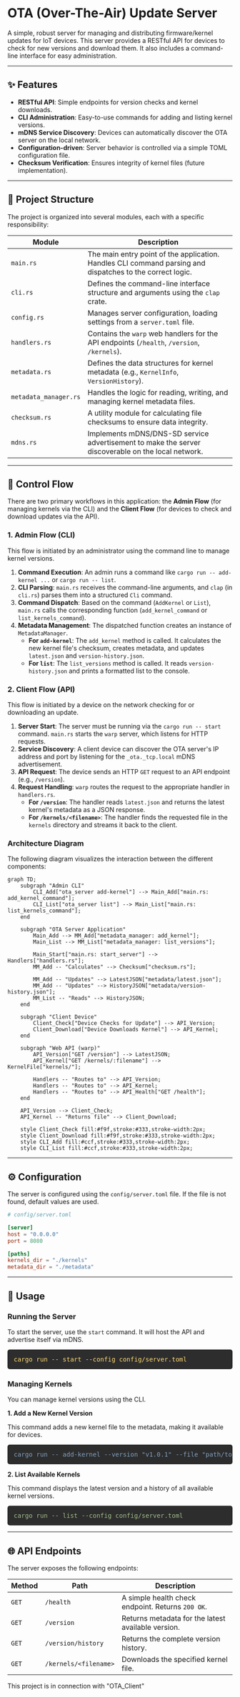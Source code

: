 # OTA (Over-The-Air) Update Server

A simple, robust server for managing and distributing firmware/kernel updates for IoT devices. This server provides a RESTful API for devices to check for new versions and download them. It also includes a command-line interface for easy administration.

---

## ✨ Features

- **RESTful API**: Simple endpoints for version checks and kernel downloads.
- **CLI Administration**: Easy-to-use commands for adding and listing kernel versions.
- **mDNS Service Discovery**: Devices can automatically discover the OTA server on the local network.
- **Configuration-driven**: Server behavior is controlled via a simple TOML configuration file.
- **Checksum Verification**: Ensures integrity of kernel files (future implementation).

---

## 📂 Project Structure

The project is organized into several modules, each with a specific responsibility:

| Module               | Description                                                                                              |
| -------------------- | -------------------------------------------------------------------------------------------------------- |
| `main.rs`            | The main entry point of the application. Handles CLI command parsing and dispatches to the correct logic.  |
| `cli.rs`             | Defines the command-line interface structure and arguments using the `clap` crate.                       |
| `config.rs`          | Manages server configuration, loading settings from a `server.toml` file.                                |
| `handlers.rs`        | Contains the `warp` web handlers for the API endpoints (`/health`, `/version`, `/kernels`).                |
| `metadata.rs`        | Defines the data structures for kernel metadata (e.g., `KernelInfo`, `VersionHistory`).                  |
| `metadata_manager.rs`| Handles the logic for reading, writing, and managing kernel metadata files.                              |
| `checksum.rs`        | A utility module for calculating file checksums to ensure data integrity.                                |
| `mdns.rs`            | Implements mDNS/DNS-SD service advertisement to make the server discoverable on the local network.         |

---

## 🌊 Control Flow

There are two primary workflows in this application: the **Admin Flow** (for managing kernels via the CLI) and the **Client Flow** (for devices to check and download updates via the API).

### 1. Admin Flow (CLI)

This flow is initiated by an administrator using the command line to manage kernel versions.

1.  **Command Execution**: An admin runs a command like `cargo run -- add-kernel ...` or `cargo run -- list`.
2.  **CLI Parsing**: `main.rs` receives the command-line arguments, and `clap` (in `cli.rs`) parses them into a structured `Cli` command.
3.  **Command Dispatch**: Based on the command (`AddKernel` or `List`), `main.rs` calls the corresponding function (`add_kernel_command` or `list_kernels_command`).
4.  **Metadata Management**: The dispatched function creates an instance of `MetadataManager`.
    -   **For `add-kernel`**: The `add_kernel` method is called. It calculates the new kernel file's checksum, creates metadata, and updates `latest.json` and `version-history.json`.
    -   **For `list`**: The `list_versions` method is called. It reads `version-history.json` and prints a formatted list to the console.

### 2. Client Flow (API)

This flow is initiated by a device on the network checking for or downloading an update.

1.  **Server Start**: The server must be running via the `cargo run -- start` command. `main.rs` starts the `warp` server, which listens for HTTP requests.
2.  **Service Discovery**: A client device can discover the OTA server's IP address and port by listening for the `_ota._tcp.local` mDNS advertisement.
3.  **API Request**: The device sends an HTTP `GET` request to an API endpoint (e.g., `/version`).
4.  **Request Handling**: `warp` routes the request to the appropriate handler in `handlers.rs`.
    -   **For `/version`**: The handler reads `latest.json` and returns the latest kernel's metadata as a JSON response.
    -   **For `/kernels/<filename>`**: The handler finds the requested file in the `kernels` directory and streams it back to the client.

### Architecture Diagram

The following diagram visualizes the interaction between the different components:

```mermaid
graph TD;
    subgraph "Admin CLI"
        CLI_Add["ota_server add-kernel"] --> Main_Add["main.rs: add_kernel_command"];
        CLI_List["ota_server list"] --> Main_List["main.rs: list_kernels_command"];
    end

    subgraph "OTA Server Application"
        Main_Add --> MM_Add["metadata_manager: add_kernel"];
        Main_List --> MM_List["metadata_manager: list_versions"];
        
        Main_Start["main.rs: start_server"] --> Handlers["handlers.rs"];
        MM_Add -- "Calculates" --> Checksum["checksum.rs"];
        
        MM_Add -- "Updates" --> LatestJSON["metadata/latest.json"];
        MM_Add -- "Updates" --> HistoryJSON["metadata/version-history.json"];
        MM_List -- "Reads" --> HistoryJSON;
    end

    subgraph "Client Device"
        Client_Check["Device Checks for Update"] --> API_Version;
        Client_Download["Device Downloads Kernel"] --> API_Kernel;
    end

    subgraph "Web API (warp)"
        API_Version["GET /version"] --> LatestJSON;
        API_Kernel["GET /kernels/:filename"] --> KernelFile["kernels/"];
        
        Handlers -- "Routes to" --> API_Version;
        Handlers -- "Routes to" --> API_Kernel;
        Handlers -- "Routes to" --> API_Health["GET /health"];
    end

    API_Version --> Client_Check;
    API_Kernel -- "Returns file" --> Client_Download;

    style Client_Check fill:#f9f,stroke:#333,stroke-width:2px;
    style Client_Download fill:#f9f,stroke:#333,stroke-width:2px;
    style CLI_Add fill:#ccf,stroke:#333,stroke-width:2px;
    style CLI_List fill:#ccf,stroke:#333,stroke-width:2px;
```

---

## ⚙️ Configuration

The server is configured using the `config/server.toml` file. If the file is not found, default values are used.

```toml
# config/server.toml

[server]
host = "0.0.0.0"
port = 8080

[paths]
kernels_dir = "./kernels"
metadata_dir = "./metadata"
```

---

## 🚀 Usage

### Running the Server

To start the server, use the `start` command. It will host the API and advertise itself via mDNS.

<pre style="background-color:#2d2d2d; color:#feda75; padding:1em; border-radius:5px;">
cargo run -- start --config config/server.toml
</pre>

### Managing Kernels

You can manage kernel versions using the CLI.

**1. Add a New Kernel Version**

This command adds a new kernel file to the metadata, making it available for devices.

<pre style="background-color:#2d2d2d; color:#81a1c1; padding:1em; border-radius:5px;">
cargo run -- add-kernel --version "v1.0.1" --file "path/to/kernel.img" --description "Bug fixes and performance improvements." --config config/server.toml
</pre>

**2. List Available Kernels**

This command displays the latest version and a history of all available kernel versions.

<pre style="background-color:#2d2d2d; color:#a3be8c; padding:1em; border-radius:5px;">
cargo run -- list --config config/server.toml
</pre>

---

## 🌐 API Endpoints

The server exposes the following endpoints:

| Method | Path                  | Description                                            |
| ------ | --------------------- | ------------------------------------------------------ |
| `GET`  | `/health`             | A simple health check endpoint. Returns `200 OK`.      |
| `GET`  | `/version`            | Returns metadata for the latest available version.     |
| `GET`  | `/version/history`    | Returns the complete version history.                  |
| `GET`  | `/kernels/<filename>` | Downloads the specified kernel file.                   |

This project is in connection with "OTA_Client"